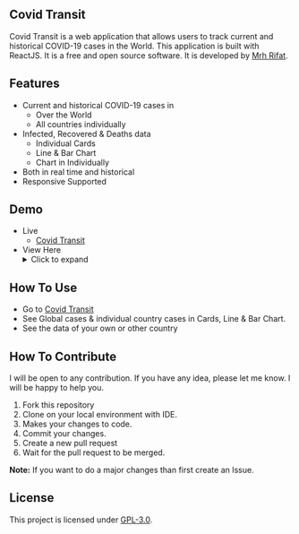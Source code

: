 ## Covid Transit
Covid Transit is a web application that allows users to track current and historical COVID-19 cases in the World. This application is built with ReactJS. It is a free and open source software. It is developed by [Mrh Rifat](https://github.com/mrhrifat).

## Features
- Current and historical COVID-19 cases in
    - Over the World
    - All countries individually
- Infected, Recovered & Deaths data
    - Individual Cards
    - Line & Bar Chart
    - Chart in Individually
- Both in real time and historical
- Responsive Supported

## Demo
- Live
    - [Covid Transit](https://covidtransit.netlify.app)
- View Here
    <details>
        <summary>Click to expand</summary>
            <img src="https://i.ibb.co/BcWtXcF/Covid-Transit01.png" alt="Covid-Transit01" border="0">
            <img src="https://i.ibb.co/3WqCsMd/Covid-Transit02.png" alt="Covid-Transit02" border="0">
    </details>

## How To Use
- Go to [Covid Transit](https://covidtransit.netlify.app)
- See Global cases & individual country cases in Cards, Line & Bar Chart.
- See the data of your own or other country

## How To Contribute
I will be open to any contribution. If you have any idea, please let me know. I will be happy to help you.
1. Fork this repository
2. Clone on your local environment with IDE.
3. Makes your changes to code.
4. Commit your changes.
5. Create a new pull request
6. Wait for the pull request to be merged.

**Note:** If you want to do a major changes than first create an Issue.


## License
This project is licensed under [GPL-3.0](https://github.com/mrhrifat/covid-transit/blob/master/LICENSE.md).